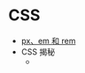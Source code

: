 # CSS

* [px、em 和 rem](https://github.com/zg-zhang/nokebook/blob/master/CSS/px-em-rem.md)
* CSS 揭秘
    * []()

